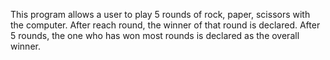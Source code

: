 This program allows a user to play 5 rounds of rock, paper, scissors with the computer. After reach round, the winner of that round is declared. After 5 rounds, the one who has won most rounds is declared as the overall winner.